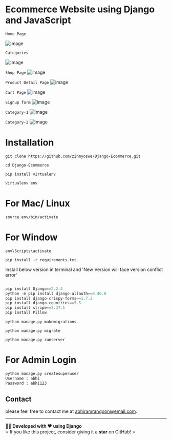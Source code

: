 # Ecommerce Website using Django and JavaScript
`Home Page`

![image](https://github.com/abhiram-1729/Ecommerce-website-using-Django-and-Javascript/blob/main/vedios/Homepage.png)

`Categories`

![image](https://github.com/abhiram-1729/Ecommerce-website-using-Django-and-Javascript/blob/main/vedios/categories.png)

`Shop Page`
![image](https://github.com/abhiram-1729/Ecommerce-website-using-Django-and-Javascript/blob/main/vedios/shopping.png)

`Product Detail Page`
![image](https://github.com/abhiram-1729/Ecommerce-website-using-Django-and-Javascript/blob/main/vedios/productdetail.png)

`Cart Page`
![image](https://github.com/abhiram-1729/Ecommerce-website-using-Django-and-Javascript/blob/main/vedios/cartpage.png)

`Signup form`
![image](https://github.com/abhiram-1729/Ecommerce-website-using-Django-and-Javascript/blob/main/vedios/Signup.png)

`Category-1`
![image](https://github.com/abhiram-1729/Ecommerce-website-using-Django-and-Javascript/blob/main/vedios/cat1.png)

`Category-2`
![image](https://github.com/abhiram-1729/Ecommerce-website-using-Django-and-Javascript/blob/main/vedios/cat2.png)




# Installation

`git clone https://github.com/zinmyoswe/Django-Ecommerce.git`

`cd Django-Ecommerce`

`pip install virtualenv`

`virtualenv env`

# For Mac/ Linux

`source env/bin/activate`

# For Window

`env\Scripts\activate`

`pip install -r requirements.txt`

Install below version in terminal and 'New Version will face version conflict error'

```python

pip install Django==2.2.4
python -m pip install django-allauth==0.40.0
pip install django-crispy-forms==1.7.2
pip install django-countries==5.5
pip install stripe==2.37.1
pip install Pillow

```

`python manage.py makemigrations`

`python manage.py migrate`

`python manage.py runserver`

# For Admin Login

```python
python manage.py createsuperuser
Username : abhi
Password : abhi123
```


## Contact

please feel free to contact me at abhiramrangoon@email.com.

---

👨‍💻 **Developed with ❤️ using Django**  
⭐ If you like this project, consider giving it a **star** on GitHub! ⭐

